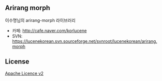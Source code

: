 ## Arirang morph

이수명님의 arirang-morph 라이브러리

* 카페: http://cafe.naver.com/korlucene
* SVN: https://lucenekorean.svn.sourceforge.net/svnroot/lucenekorean/arirang.morph

## License

[Apache Licence v2](https://www.apache.org/licenses/LICENSE-2.0.txt)
